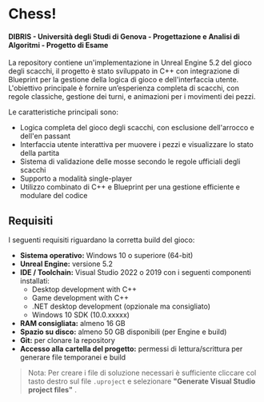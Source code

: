 # Chess!
#### DIBRIS - Università degli Studi di Genova - Progettazione e Analisi di Algoritmi - Progetto di Esame
La repository contiene un'implementazione in Unreal Engine 5.2 del gioco degli scacchi, il progetto è stato sviluppato in C++ con integrazione di Blueprint per la gestione della logica di gioco e dell'interfaccia utente. 
L'obiettivo principale è fornire un’esperienza completa di scacchi, con regole classiche, gestione dei turni, e animazioni per i movimenti dei pezzi.  

Le caratteristiche principali sono:  
- Logica completa del gioco degli scacchi, con esclusione dell'arrocco e dell'en passant
- Interfaccia utente interattiva per muovere i pezzi e visualizzare lo stato della partita
- Sistema di validazione delle mosse secondo le regole ufficiali degli scacchi
- Supporto a modalità single-player
- Utilizzo combinato di C++ e Blueprint per una gestione efficiente e modulare del codice


## Requisiti
I seguenti requisiti riguardano la corretta build del gioco:
- **Sistema operativo:** Windows 10 o superiore (64-bit)
- **Unreal Engine:** versione 5.2
- **IDE / Toolchain:** Visual Studio 2022 o 2019 con i seguenti componenti installati:
  - Desktop development with C++
  - Game development with C++
  - .NET desktop development (opzionale ma consigliato)
  - Windows 10 SDK (10.0.xxxxx)
- **RAM consigliata:** almeno 16 GB
- **Spazio su disco:** almeno 50 GB disponibili (per Engine e build)
- **Git:** per clonare la repository
- **Accesso alla cartella del progetto:** permessi di lettura/scrittura per generare file temporanei e build

> Nota: Per creare i file di soluzione necessari è sufficiente cliccare col tasto destro sul file `.uproject` e selezionare **"Generate Visual Studio project files"** .
